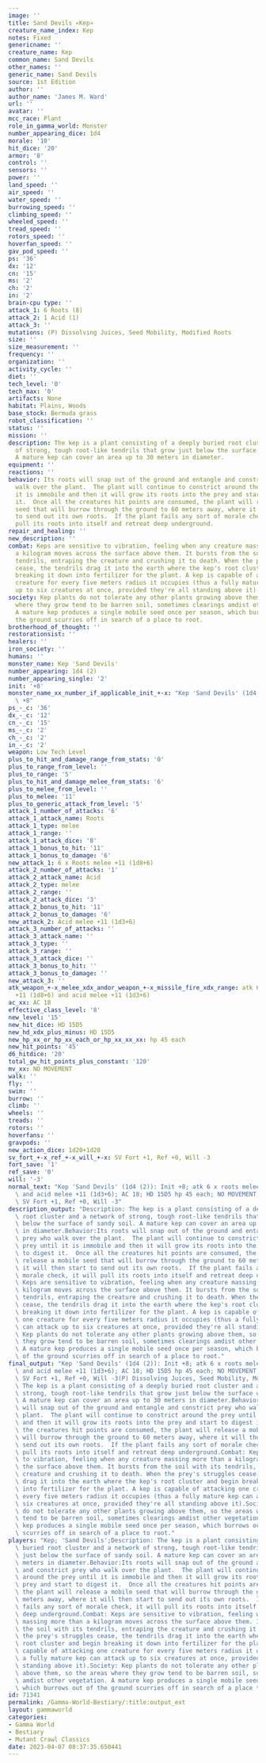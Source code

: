 ```yaml
---
image: ''
title: Sand Devils «Kep»
creature_name_index: Kep
notes: Fixed
genericname: ''
creature_name: Kep
common_name: Sand Devils
other_names: ''
generic_name: Sand Devils
source: 1st Edition
author: ''
author_name: 'James M. Ward'
url: ''
avatar: ''
mcc_race: Plant
role_in_gamma_world: Monster
number_appearing_dice: 1d4
morale: '10'
hit_dice: '20'
armor: '8'
control: ''
sensors: ''
power: ''
land_speed: ''
air_speed: ''
water_speed: ''
burrowing_speed: ''
climbing_speed: ''
wheeled_speed: ''
tread_speed: ''
rotors_speed: ''
hoverfan_speed: ''
gav_pod_speed: ''
ps: '36'
dx: '12'
cn: '15'
ms: '2'
ch: '2'
in: '2'
brain-cpu type: ''
attack_1: 6 Roots (8)
attack_2: 1 Acid (1)
attack_3: ''
mutations: (P) Dissolving Juices, Seed Mobility, Modified Roots
size: ''
size_measurement: ''
frequency: ''
organization: ''
activity_cycle: ''
diet: ''
tech_level: '0'
tech_max: '0'
artifacts: None
habitat: Plains, Woods
base_stock: Bermuda grass
robot_classification: ''
status: ''
mission: ''
description: The kep is a plant consisting of a deeply buried root cluster and a network
  of strong, tough root-like tendrils that grow just below the surface of sandy soil.
  A mature kep can cover an area up to 30 meters in diameter.
equipment: ''
reactions: ''
behavior: Its roots will snap out of the ground and entangle and constrict prey who
  walk over the plant.  The plant will continue to constrict around the prey until
  it is immobile and then it will grow its roots into the prey and start to digest
  it.  Once all the creatures hit points are consumed, the plant will release a mobile
  seed that will burrow through the ground to 60 meters away, where it will then start
  to send out its own roots.  If the plant fails any sort of morale check, it will
  pull its roots into itself and retreat deep underground.
repair_and_healing: ''
new_description: ''
combat: Keps are sensitive to vibration, feeling when any creature massing more than
  a kilogram moves across the surface above them. It bursts from the soil with its
  tendrils, entraping the creature and crushing it to death. When the prey's struggles
  cease, the tendrils drag it into the earth where the kep's root cluster and begin
  breaking it down into fertilizer for the plant. A kep is capable of attacking one
  creature for every five meters radius it occupies (thus a fully mature kep can attack
  up to six creatures at once, provided they're all standing above it).
society: Kep plants do not tolerate any other plants growing above them, so the areas
  where they grow tend to be barren soil, sometimes clearings amdist other vegetation.
  A mature kep produces a single mobile seed once per season, which burrows out of
  the ground scurries off in search of a place to root.
brotherhood_of_thought: ''
restorationsist: ''
healers: ''
iron_society: ''
humans: ''
monster_name: Kep 'Sand Devils'
number_appearing: 1d4 (2)
number_appearing_single: '2'
init: '+8'
monster_name_xx_number_if_applicable_init_+-x: "Kep 'Sand Devils' (1d4 (2)): Init\
  \ +8"
ps_-_c: '36'
dx_-_c: '12'
cn_-_c: '15'
ms_-_c: '2'
ch_-_c: '2'
in_-_c: '2'
weapon: Low Tech Level
plus_to_hit_and_damage_range_from_stats: '0'
plus_to_range_from_level: ''
plus_to_range: '5'
plus_to_hit_and_damage_melee_from_stats: '6'
plus_to_melee_from_level: ''
plus_to_melee: '11'
plus_to_generic_attack_from_level: '5'
attack_1_number_of_attacks: '6'
attack_1_attack_name: Roots
attack_1_type: melee
attack_1_range: ''
attack_1_attack_dice: '8'
attack_1_bonus_to_hit: '11'
attack_1_bonus_to_damage: '6'
new_attack_1: 6 x Roots melee +11 (1d8+6)
attack_2_number_of_attacks: '1'
attack_2_attack_name: Acid
attack_2_type: melee
attack_2_range: ''
attack_2_attack_dice: '3'
attack_2_bonus_to_hit: '11'
attack_2_bonus_to_damage: '6'
new_attack_2: Acid melee +11 (1d3+6)
attack_3_number_of_attacks: ''
attack_3_attack_name: ''
attack_3_type: ''
attack_3_range: ''
attack_3_attack_dice: ''
attack_3_bonus_to_hit: ''
attack_3_bonus_to_damage: ''
new_attack_3: ''
atk_weapon_+-x_melee_xdx_andor_weapon_+-x_missile_fire_xdx_range: atk 6 x roots melee
  +11 (1d8+6) and acid melee +11 (1d3+6)
ac_xx: AC 18
effective_class_level: '8'
new_level: '15'
new_hit_dice: HD 15D5
new_hd_xdx_plus_minus: HD 15D5
new_hp_xx_or_hp_xx_each_or_hp_xx_xx_xx: hp 45 each
new_hit_points: '45'
d6_hitdice: '20'
total_gw_hit_points_plus_constant: '120'
mv_xx: NO MOVEMENT
walk: ''
fly: ''
swim: ''
burrow: ''
climb: ''
wheels: ''
treads: ''
rotors: ''
hoverfans: ''
gravpods: ''
new_action_dice: 1d20+1d20
sv_fort_+-x_ref_+-x_will_+-x: SV Fort +1, Ref +0, Will -3
fort_save: '1'
ref_save: '0'
will: '-3'
normal_text: "Kep 'Sand Devils' (1d4 (2)): Init +8; atk 6 x roots melee +11 (1d8+6)\
  \ and acid melee +11 (1d3+6); AC 18; HD 15D5 hp 45 each; NO MOVEMENT; 1d20+1d20;\
  \ SV Fort +1, Ref +0, Will -3"
description_output: "Description: The kep is a plant consisting of a deeply buried\
  \ root cluster and a network of strong, tough root-like tendrils that grow just\
  \ below the surface of sandy soil. A mature kep can cover an area up to 30 meters\
  \ in diameter.Behavior:Its roots will snap out of the ground and entangle and constrict\
  \ prey who walk over the plant.  The plant will continue to constrict around the\
  \ prey until it is immobile and then it will grow its roots into the prey and start\
  \ to digest it.  Once all the creatures hit points are consumed, the plant will\
  \ release a mobile seed that will burrow through the ground to 60 meters away, where\
  \ it will then start to send out its own roots.  If the plant fails any sort of\
  \ morale check, it will pull its roots into itself and retreat deep underground.Combat:\
  \ Keps are sensitive to vibration, feeling when any creature massing more than a\
  \ kilogram moves across the surface above them. It bursts from the soil with its\
  \ tendrils, entraping the creature and crushing it to death. When the prey's struggles\
  \ cease, the tendrils drag it into the earth where the kep's root cluster and begin\
  \ breaking it down into fertilizer for the plant. A kep is capable of attacking\
  \ one creature for every five meters radius it occupies (thus a fully mature kep\
  \ can attack up to six creatures at once, provided they're all standing above it).Society:\
  \ Kep plants do not tolerate any other plants growing above them, so the areas where\
  \ they grow tend to be barren soil, sometimes clearings amdist other vegetation.\
  \ A mature kep produces a single mobile seed once per season, which burrows out\
  \ of the ground scurries off in search of a place to root."
final_output: "Kep 'Sand Devils' (1d4 (2)): Init +8; atk 6 x roots melee +11 (1d8+6)\
  \ and acid melee +11 (1d3+6); AC 18; HD 15D5 hp 45 each; NO MOVEMENT; 1d20+1d20;\
  \ SV Fort +1, Ref +0, Will -3(P) Dissolving Juices, Seed Mobility, Modified RootsDescription:\
  \ The kep is a plant consisting of a deeply buried root cluster and a network of\
  \ strong, tough root-like tendrils that grow just below the surface of sandy soil.\
  \ A mature kep can cover an area up to 30 meters in diameter.Behavior:Its roots\
  \ will snap out of the ground and entangle and constrict prey who walk over the\
  \ plant.  The plant will continue to constrict around the prey until it is immobile\
  \ and then it will grow its roots into the prey and start to digest it.  Once all\
  \ the creatures hit points are consumed, the plant will release a mobile seed that\
  \ will burrow through the ground to 60 meters away, where it will then start to\
  \ send out its own roots.  If the plant fails any sort of morale check, it will\
  \ pull its roots into itself and retreat deep underground.Combat: Keps are sensitive\
  \ to vibration, feeling when any creature massing more than a kilogram moves across\
  \ the surface above them. It bursts from the soil with its tendrils, entraping the\
  \ creature and crushing it to death. When the prey's struggles cease, the tendrils\
  \ drag it into the earth where the kep's root cluster and begin breaking it down\
  \ into fertilizer for the plant. A kep is capable of attacking one creature for\
  \ every five meters radius it occupies (thus a fully mature kep can attack up to\
  \ six creatures at once, provided they're all standing above it).Society: Kep plants\
  \ do not tolerate any other plants growing above them, so the areas where they grow\
  \ tend to be barren soil, sometimes clearings amdist other vegetation. A mature\
  \ kep produces a single mobile seed once per season, which burrows out of the ground\
  \ scurries off in search of a place to root."
players: "Kep; 'Sand Devils';Description: The kep is a plant consisting of a deeply\
  \ buried root cluster and a network of strong, tough root-like tendrils that grow\
  \ just below the surface of sandy soil. A mature kep can cover an area up to 30\
  \ meters in diameter.Behavior:Its roots will snap out of the ground and entangle\
  \ and constrict prey who walk over the plant.  The plant will continue to constrict\
  \ around the prey until it is immobile and then it will grow its roots into the\
  \ prey and start to digest it.  Once all the creatures hit points are consumed,\
  \ the plant will release a mobile seed that will burrow through the ground to 60\
  \ meters away, where it will then start to send out its own roots.  If the plant\
  \ fails any sort of morale check, it will pull its roots into itself and retreat\
  \ deep underground.Combat: Keps are sensitive to vibration, feeling when any creature\
  \ massing more than a kilogram moves across the surface above them. It bursts from\
  \ the soil with its tendrils, entraping the creature and crushing it to death. When\
  \ the prey's struggles cease, the tendrils drag it into the earth where the kep's\
  \ root cluster and begin breaking it down into fertilizer for the plant. A kep is\
  \ capable of attacking one creature for every five meters radius it occupies (thus\
  \ a fully mature kep can attack up to six creatures at once, provided they're all\
  \ standing above it).Society: Kep plants do not tolerate any other plants growing\
  \ above them, so the areas where they grow tend to be barren soil, sometimes clearings\
  \ amdist other vegetation. A mature kep produces a single mobile seed once per season,\
  \ which burrows out of the ground scurries off in search of a place to root.|"
id: 71341
permalink: /Gamma-World-Bestiary/:title:output_ext
layout: gammaworld
categories:
- Gamma World
- Bestiary
- Mutant Crawl Classics
date: 2023-04-07 08:37:35.650441
---
```

